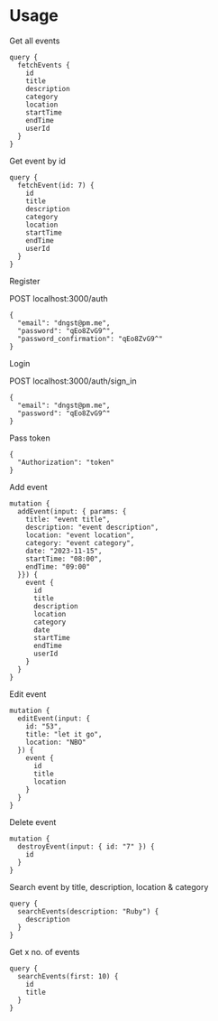 # Usage

Get all events

```
query {
  fetchEvents {
    id
    title
    description
    category
    location
    startTime
    endTime
    userId
  }
}
```

Get event by id
```
query {
  fetchEvent(id: 7) {
    id
    title
    description
    category
    location
    startTime
    endTime
    userId
  }
}
```

Register

POST localhost:3000/auth

```
{
  "email": "dngst@pm.me",
  "password": "qEo8ZvG9^",
  "password_confirmation": "qEo8ZvG9^"
}
```

Login

POST localhost:3000/auth/sign_in

```
{
  "email": "dngst@pm.me",
  "password": "qEo8ZvG9^"
}
```

Pass token
```
{
  "Authorization": "token"
}
```

Add event
```
mutation {
  addEvent(input: { params: {
    title: "event title",
    description: "event description", 
    location: "event location",
    category: "event category",
    date: "2023-11-15",
    startTime: "08:00",
    endTime: "09:00"
  }}) {
    event {
      id
      title
      description
      location
      category
      date
      startTime
      endTime
      userId
    }
  }
}
```

Edit event
```
mutation {
  editEvent(input: {
    id: "53",
    title: "let it go",
    location: "NBO"
  }) {
    event {
      id
      title
      location
    }
  }
}
```

Delete event
```
mutation {
  destroyEvent(input: { id: "7" }) {
    id
  }
}
```

Search event by title, description, location & category

```
query {
  searchEvents(description: "Ruby") {
    description
  }
}
```

Get x no. of events
```
query {
  searchEvents(first: 10) {
    id
    title
  }
}
```

